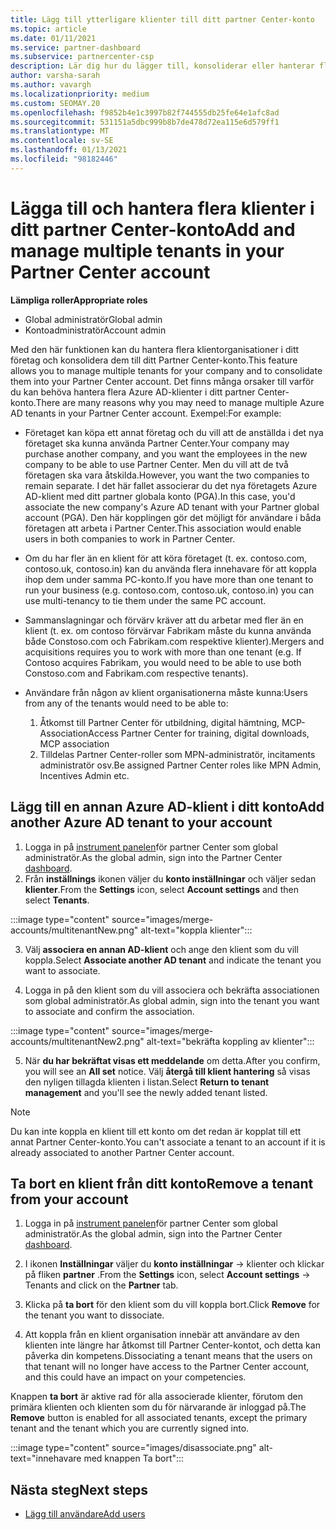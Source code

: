```yaml
---
title: Lägg till ytterligare klienter till ditt partner Center-konto
ms.topic: article
ms.date: 01/11/2021
ms.service: partner-dashboard
ms.subservice: partnercenter-csp
description: Lär dig hur du lägger till, konsoliderar eller hanterar flera Azure AD-klienter i ditt partner Center-konto. Lär dig också om några av de orsaker du kanske vill göra det.
author: varsha-sarah
ms.author: vavargh
ms.localizationpriority: medium
ms.custom: SEOMAY.20
ms.openlocfilehash: f9852b4e1c3997b82f744555db25fe64e1afc8ad
ms.sourcegitcommit: 531151a5dbc999b8b7de478d72ea115e6d579ff1
ms.translationtype: MT
ms.contentlocale: sv-SE
ms.lasthandoff: 01/13/2021
ms.locfileid: "98182446"
---
```

# <a name="add-and-manage-multiple-tenants-in-your-partner-center-account"></a><span data-ttu-id="a1331-104">Lägga till och hantera flera klienter i ditt partner Center-konto</span><span class="sxs-lookup"><span data-stu-id="a1331-104">Add and manage multiple tenants in your Partner Center account</span></span>


<span data-ttu-id="a1331-105">**Lämpliga roller**</span><span class="sxs-lookup"><span data-stu-id="a1331-105">**Appropriate roles**</span></span>

- <span data-ttu-id="a1331-106">Global administratör</span><span class="sxs-lookup"><span data-stu-id="a1331-106">Global admin</span></span>
- <span data-ttu-id="a1331-107">Kontoadministratör</span><span class="sxs-lookup"><span data-stu-id="a1331-107">Account admin</span></span>

<span data-ttu-id="a1331-108">Med den här funktionen kan du hantera flera klientorganisationer i ditt företag och konsolidera dem till ditt Partner Center-konto.</span><span class="sxs-lookup"><span data-stu-id="a1331-108">This feature allows you to manage multiple tenants for your company and to consolidate them into your Partner Center account.</span></span> <span data-ttu-id="a1331-109">Det finns många orsaker till varför du kan behöva hantera flera Azure AD-klienter i ditt partner Center-konto.</span><span class="sxs-lookup"><span data-stu-id="a1331-109">There are many reasons why you may need to manage multiple Azure AD tenants in your Partner Center account.</span></span> <span data-ttu-id="a1331-110">Exempel:</span><span class="sxs-lookup"><span data-stu-id="a1331-110">For example:</span></span>

- <span data-ttu-id="a1331-111">Företaget kan köpa ett annat företag och du vill att de anställda i det nya företaget ska kunna använda Partner Center.</span><span class="sxs-lookup"><span data-stu-id="a1331-111">Your company may purchase another company, and you want the employees in the new company to be able to use Partner Center.</span></span> <span data-ttu-id="a1331-112">Men du vill att de två företagen ska vara åtskilda.</span><span class="sxs-lookup"><span data-stu-id="a1331-112">However, you want the two companies to remain separate.</span></span> <span data-ttu-id="a1331-113">I det här fallet associerar du det nya företagets Azure AD-klient med ditt partner globala konto (PGA).</span><span class="sxs-lookup"><span data-stu-id="a1331-113">In this case, you'd associate the new company's Azure AD tenant with your Partner global account (PGA).</span></span> <span data-ttu-id="a1331-114">Den här kopplingen gör det möjligt för användare i båda företagen att arbeta i Partner Center.</span><span class="sxs-lookup"><span data-stu-id="a1331-114">This association would enable users in both companies to work in Partner Center.</span></span>

- <span data-ttu-id="a1331-115">Om du har fler än en klient för att köra företaget (t. ex. contoso.com, contoso.uk, contoso.in) kan du använda flera innehavare för att koppla ihop dem under samma PC-konto.</span><span class="sxs-lookup"><span data-stu-id="a1331-115">If you have more than one tenant to run your business (e.g. contoso.com, contoso.uk, contoso.in) you can use multi-tenancy to tie them under the same PC account.</span></span>

- <span data-ttu-id="a1331-116">Sammanslagningar och förvärv kräver att du arbetar med fler än en klient (t. ex. om contoso förvärvar Fabrikam måste du kunna använda både Constoso.com och Fabrikam.com respektive klienter).</span><span class="sxs-lookup"><span data-stu-id="a1331-116">Mergers and acquisitions requires you to work with more than one tenant (e.g. If Contoso acquires Fabrikam, you would need to be able to use both Constoso.com and Fabrikam.com respective tenants).</span></span>

- <span data-ttu-id="a1331-117">Användare från någon av klient organisationerna måste kunna:</span><span class="sxs-lookup"><span data-stu-id="a1331-117">Users from any of the tenants would need to be able to:</span></span>
    1.  <span data-ttu-id="a1331-118">Åtkomst till Partner Center för utbildning, digital hämtning, MCP-Association</span><span class="sxs-lookup"><span data-stu-id="a1331-118">Access Partner Center for training, digital downloads, MCP association</span></span>
    2.  <span data-ttu-id="a1331-119">Tilldelas Partner Center-roller som MPN-administratör, incitaments administratör osv.</span><span class="sxs-lookup"><span data-stu-id="a1331-119">Be assigned Partner Center roles like MPN Admin, Incentives Admin etc.</span></span>


## <a name="add-another-azure-ad-tenant-to-your-account"></a><span data-ttu-id="a1331-120">Lägg till en annan Azure AD-klient i ditt konto</span><span class="sxs-lookup"><span data-stu-id="a1331-120">Add another Azure AD tenant to your account</span></span>

1. <span data-ttu-id="a1331-121">Logga in på [instrument panelen](https://partner.microsoft.com/dashboard)för partner Center som global administratör.</span><span class="sxs-lookup"><span data-stu-id="a1331-121">As the global admin, sign into the Partner Center [dashboard](https://partner.microsoft.com/dashboard).</span></span>
1. <span data-ttu-id="a1331-122">Från **inställnings** ikonen väljer du **konto inställningar** och väljer sedan **klienter**.</span><span class="sxs-lookup"><span data-stu-id="a1331-122">From the **Settings** icon, select **Account settings** and then select **Tenants**.</span></span>
 
:::image type="content" source="images/merge-accounts/multitenantNew.png" alt-text="koppla klienter"::: 

3. <span data-ttu-id="a1331-124">Välj **associera en annan AD-klient** och ange den klient som du vill koppla.</span><span class="sxs-lookup"><span data-stu-id="a1331-124">Select **Associate another AD tenant** and indicate the tenant you want to associate.</span></span>

1. <span data-ttu-id="a1331-125">Logga in på den klient som du vill associera och bekräfta associationen som global administratör.</span><span class="sxs-lookup"><span data-stu-id="a1331-125">As global admin, sign into the tenant you want to associate and confirm the association.</span></span> 

:::image type="content" source="images/merge-accounts/multitenantNew2.png" alt-text="bekräfta koppling av klienter"::: 

5. <span data-ttu-id="a1331-127">När **du har bekräftat visas ett meddelande** om detta.</span><span class="sxs-lookup"><span data-stu-id="a1331-127">After you confirm, you will see an **All set** notice.</span></span>  <span data-ttu-id="a1331-128">Välj **återgå till klient hantering** så visas den nyligen tillagda klienten i listan.</span><span class="sxs-lookup"><span data-stu-id="a1331-128">Select **Return to tenant management** and you'll see the newly added tenant listed.</span></span> 
 

>[!NOTE]
><span data-ttu-id="a1331-129">Du kan inte koppla en klient till ett konto om det redan är kopplat till ett annat Partner Center-konto.</span><span class="sxs-lookup"><span data-stu-id="a1331-129">You can't associate a tenant to an account if it is already associated to another Partner Center account.</span></span>


## <a name="remove-a-tenant-from-your-account"></a><span data-ttu-id="a1331-130">Ta bort en klient från ditt konto</span><span class="sxs-lookup"><span data-stu-id="a1331-130">Remove a tenant from your account</span></span>
 
1. <span data-ttu-id="a1331-131">Logga in på [instrument panelen](https://partner.microsoft.com/dashboard)för partner Center som global administratör.</span><span class="sxs-lookup"><span data-stu-id="a1331-131">As the global admin, sign into the Partner Center [dashboard](https://partner.microsoft.com/dashboard).</span></span>

1. <span data-ttu-id="a1331-132">I ikonen **Inställningar** väljer du **konto inställningar** -> klienter och klickar på fliken **partner** .</span><span class="sxs-lookup"><span data-stu-id="a1331-132">From the **Settings** icon, select **Account settings** -> Tenants and click on the **Partner** tab.</span></span>
 
3. <span data-ttu-id="a1331-133">Klicka på **ta bort** för den klient som du vill koppla bort.</span><span class="sxs-lookup"><span data-stu-id="a1331-133">Click **Remove** for the tenant you want to dissociate.</span></span>

4. <span data-ttu-id="a1331-134">Att koppla från en klient organisation innebär att användare av den klienten inte längre har åtkomst till Partner Center-kontot, och detta kan påverka din kompetens.</span><span class="sxs-lookup"><span data-stu-id="a1331-134">Dissociating a tenant means that the users on that tenant will no longer have access to the Partner Center account, and this could have an impact on your competencies.</span></span> 

<span data-ttu-id="a1331-135">Knappen **ta bort** är aktive rad för alla associerade klienter, förutom den primära klienten och klienten som du för närvarande är inloggad på.</span><span class="sxs-lookup"><span data-stu-id="a1331-135">The **Remove** button is enabled for all associated tenants, except the primary tenant and the tenant which you are currently signed into.</span></span>

:::image type="content" source="images/disassociate.png" alt-text="innehavare med knappen Ta bort":::
 

## <a name="next-steps"></a><span data-ttu-id="a1331-137">Nästa steg</span><span class="sxs-lookup"><span data-stu-id="a1331-137">Next steps</span></span>

- [<span data-ttu-id="a1331-138">Lägg till användare</span><span class="sxs-lookup"><span data-stu-id="a1331-138">Add users</span></span>](create-user-accounts-and-set-permissions.md)






